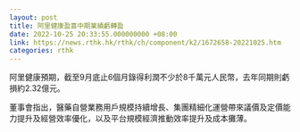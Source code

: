 ```yaml
---
layout: post
title: 阿里健康盈喜中期業績虧轉盈
date: 2022-10-25 20:33:55.000000000 +08:00
link: https://news.rthk.hk/rthk/ch/component/k2/1672658-20221025.htm
categories: rthk
---
```


阿里健康預期，截至9月底止6個月錄得利潤不少於8千萬元人民幣，去年同期則虧損約2.32億元。

董事會指出，醫藥自營業務用戶規模持續增長、集團精細化運營帶來議價及定價能力提升及經營效率優化，以及平台規模經濟推動效率提升及成本攤薄。
